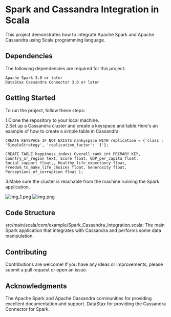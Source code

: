
# Spark and Cassandra Integration in Scala

This project demonstrates how to integrate Apache Spark and Apache Cassandra using Scala programming language.

## Dependencies
The following dependencies are required for this project:

    Apache Spark 3.0 or later
    DataStax Cassandra Connector 3.0 or later

## Getting Started
To run the project, follow these steps:

 1.Clone the repository to your local machine.   
 2.Set up a Cassandra cluster and create a keyspace and table.Here's an example of how to create a simple table in Cassandra:

`CREATE KEYSPACE IF NOT EXISTS nankyspace
WITH replication = {'class': 'SimpleStrategy', 'replication_factor': '1'};`

`CREATE TABLE happiness_index(
Overall_rank int PRIMARY KEY,
Country_or_region text,
Score float,
GDP_per_capita float,
Social_support float,,
Healthy_life_expectancy float,
Freedom_to_make_life_choices float,
Generosity float,
Perceptions_of_corruption float
);`

 3.Make sure the cluster is reachable from the machine running the Spark application.
 
![img_1.png](img_1.png)
![img.png](img.png)
## Code Structure
src/main/scala/com/example/Spark_Cassandra_Integration.scala: The main Spark application that integrates with Cassandra and performs some data manipulation.


## Contributing
Contributions are welcome! If you have any ideas or improvements, please submit a pull request or open an issue.

## Acknowledgments
The Apache Spark and Apache Cassandra communities for providing excellent documentation and support.
DataStax for providing the Cassandra Connector for Spark.




